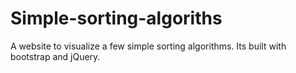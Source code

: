 # Simple-sorting-algoriths
A website to visualize a few simple sorting algorithms.
Its built with bootstrap and jQuery. 
